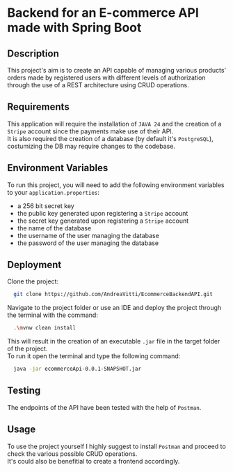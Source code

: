 
# Backend for an E-commerce API made with Spring Boot

## Description

This project's aim is to create an API capable of managing various products' orders made by registered users with different levels of authorization through the use of a REST architecture using CRUD operations.




## Requirements
This application will require the installation of `JAVA 24` and the creation of a `Stripe` account since the payments make use of their API.\
It is also required the creation of a database (by default it's `PostgreSQL`), costumizing the DB may require changes to the codebase.
## Environment Variables

To run this project, you will need to add the following environment variables to your `application.properties`:

- a 256 bit secret key
- the public key generated upon registering a `Stripe` account
- the secret key generated upon registering a `Stripe` account
- the name of the database 
- the username of the user managing the database
- the password of the user managing the database


## Deployment
Clone the project:

```bash
  git clone https://github.com/AndreaVitti/EcommerceBackendAPI.git
```
Navigate to the project folder or use an IDE and deploy the project through the terminal with the command:

```bash
  .\mvnw clean install 
```
This will result in the creation of an executable `.jar` file in the target folder of the project.\
To run it open the terminal and type the following command:
```bash
  java -jar ecommerceApi-0.0.1-SNAPSHOT.jar 
```

## Testing
The endpoints of the API have been tested with the help of `Postman`.

## Usage
To use the project yourself I highly suggest to install `Postman` and proceed to check the various possible CRUD operations.\
It's could also be benefitial to create a frontend accordingly.

